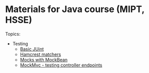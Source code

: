 # Materials for Java course (MIPT, HSSE)

Topics:
          
* Testing
  * [Basic JUint](./jpa-demo/src/test/java/ru/mipt/hsse/course1/jpa/service/OrdersServiceTest.java)
  * [Hamcrest matchers](./jpa-demo/src/test/java/ru/mipt/hsse/course1/jpa/service/OrdersServicePaginationHamcrestTest.java)
  * [Mocks with MockBean](./jpa-demo/src/test/java/ru/mipt/hsse/course1/jpa/service/ItemsManagerTest.java) 
  * [MockMvc - testing controller endpoints](./jpa-demo/src/test/java/ru/mipt/hsse/course1/jpa/controller/DemoControllerIT.java)
